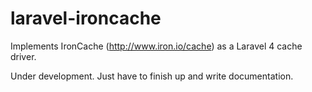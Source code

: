 laravel-ironcache
=================

Implements IronCache (http://www.iron.io/cache) as a Laravel 4 cache driver.


Under development. Just have to finish up and write documentation.
